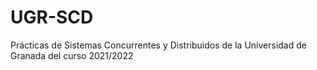 # UGR-SCD

Prácticas de Sistemas Concurrentes y Distribuidos de la Universidad de Granada
del curso 2021/2022
